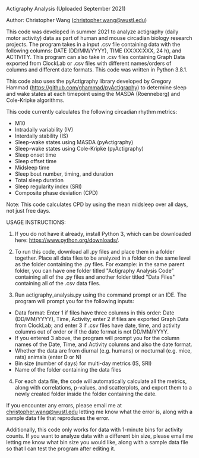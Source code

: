 Actigraphy Analysis (Uploaded September 2021)

Author: Christopher Wang (christopher.wang@wustl.edu)

This code was developed in summer 2021 to analyze actigraphy (daily motor activity) data as part of human and mouse circadian biology research projects.
The program takes in a input .csv file containing data with the following columns: DATE (DD/MM/YYYY), TIME (XX:XX:XXX, 24 h), and ACTIVITY. 
This program can also take in .csv files containing Graph Data exported from ClockLab or .csv files with different names/orders of columns and different date formats.
This code was written in Python 3.8.1.

This code also uses the pyActigraphy library developed by Gregory Hammad (https://github.com/ghammad/pyActigraphy) to determine sleep and wake states at each timepoint using the MASDA (Roenneberg) and Cole-Kripke algorithms.

This code currently calculates the following circadian rhythm metrics:
- M10
- Intradaily variability (IV)
- Interdaily stability (IS)
- Sleep-wake states using MASDA (pyActigraphy)
- Sleep-wake states using Cole-Kripke (pyActigraphy)
- Sleep onset time
- Sleep offset time
- Midsleep time
- Sleep bout number, timing, and duration
- Total sleep duration
- Sleep regularity index (SRI)
- Composite phase deviation (CPD)

Note: This code calculates CPD by using the mean midsleep over all days, not just free days.

USAGE INSTRUCTIONS:

1) If you do not have it already, install Python 3, which can be downloaded here: https://www.python.org/downloads/.

2) To run this code, download all .py files and place them in a folder together. Place all data files to be analyzed in a folder on the same level as the folder containing the .py files. For example: in the same parent folder, you can have one folder titled "Actigraphy Analysis Code" containing all of the .py files and another folder titled "Data Files" containing all of the .csv data files.

3) Run actigraphy_analysis.py using the command prompt or an IDE. The program will prompt you for the following inputs:
- Data format: Enter 1 if files have three columns in this order: Date (DD/MM/YYYY), Time, Activity; enter 2 if files are exported Graph Data from ClockLab; and enter 3 if .csv files have date, time, and activity columns out of order or if the date format is not DD/MM/YYYY.
- If you entered 3 above, the program will prompt you for the column names of the Date, Time, and Activity columns and also the date format.
- Whether the data are from diurnal (e.g. humans) or nocturnal (e.g. mice, rats) animals (enter D or N)
- Bin size (number of days) for multi-day metrics (IS, SRI)
- Name of the folder containing the data files

4) For each data file, the code will automatically calculate all the metrics, along with correlations, p-values, and scatterplots, and export them to a newly created folder inside the folder containing the date.

If you encounter any errors, please email me at christopher.wang@wustl.edu letting me know what the error is, along with a sample data file that reproduces the error.

Additionally, this code only works for data with 1-minute bins for activity counts. If you want to analyze data with a different bin size, please email me letting me know what bin size you would like, along with a sample data file so that I can test the program after editing it.
